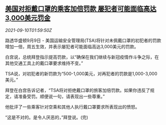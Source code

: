<!--1631241063000-->
[美国对拒戴口罩的乘客加倍罚款 屡犯者可能面临高达3,000美元罚金](https://cn.reuters.com/article/us-covid-mask-penalty-0910-idCNKBS2G605J)
------

<div><i>2021-09-10T01:59:50Z</i></div><p>路透华盛顿9月9日 - 美国运输安全管理局(TSA)将针对未佩戴口罩的初犯者的罚款增加一倍，周五生效，并表示屡犯者可能面临高达3,000美元的罚款。</p><p>白宫说，总统拜登指示提高罚款，以“确保在我们继续与新冠疫情作斗争之际，在其他交通工具上的戴口罩要求维持不变。”</p><p>TSA说，对初犯者的新罚款为“500-1,000美元，对再犯者的罚款是1,000-3,000美元。”</p><p>拜登在白宫告诉记者，“TSA将对拒绝戴口罩的旅客加倍罚款。如果你违反了规定，请准备受罚。顺便说一句，请表现出一些尊重。”</p><p>他批评了一些乘客针对空乘和其他人执行戴口罩要求所表现出的愤怒。</p><p>“这是不对的。是令人厌恶的，”拜登说。(完)</p>
